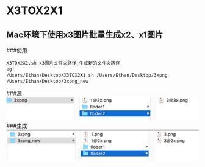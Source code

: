 # X3TOX2X1
Mac环境下使用x3图片批量生成x2、x1图片
------
###使用

```
X3TOX2X1.sh x3图片文件夹路径 生成新的文件夹路径
eg:
/Users/Ethan/Desktop/X3TOX2X1.sh /Users/Ethan/Desktop/3xpng /Users/Ethan/Desktop/3xpng_new
```
###源
<img src="https://github.com/bandy101/X3TOX2X1/blob/master/1.png">
###生成
<img src="https://github.com/bandy101/X3TOX2X1/blob/master/2.png">




